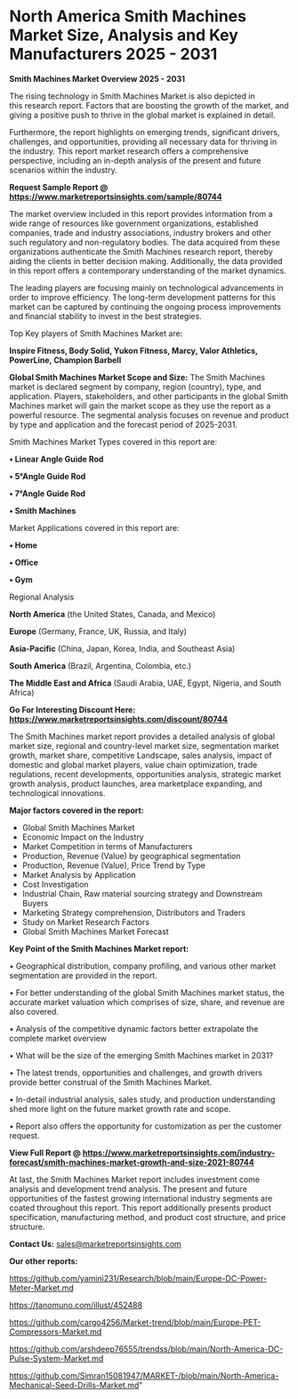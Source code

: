 # North America Smith Machines Market Size, Analysis and Key Manufacturers 2025 - 2031

<Strong> Smith Machines Market Overview 2025 - 2031</strong>

The rising technology in Smith Machines Market is also depicted in this research report. Factors that are boosting the growth of the market, and giving a positive push to thrive in the global market is explained in detail.

Furthermore, the report highlights on emerging trends, significant drivers, challenges, and opportunities, providing all necessary data for thriving in the industry. This report market research offers a comprehensive perspective, including an in-depth analysis of the present and future scenarios within the industry.

<strong>Request Sample Report @ <a href=https://www.marketreportsinsights.com/sample/80744>https://www.marketreportsinsights.com/sample/80744</a></strong>

The market overview included in this report provides information from a wide range of resources like government organizations, established companies, trade and industry associations, industry brokers and other such regulatory and non-regulatory bodies. The data acquired from these organizations authenticate the Smith Machines research report, thereby aiding the clients in better decision making. Additionally, the data provided in this report offers a contemporary understanding of the market dynamics.

The leading players are focusing mainly on technological advancements in order to improve efficiency. The long-term development patterns for this market can be captured by continuing the ongoing process improvements and financial stability to invest in the best strategies.

Top Key players of Smith Machines Market are:

<strong>Inspire Fitness, Body Solid, Yukon Fitness, Marcy, Valor Athletics, PowerLine, Champion Barbell</strong>

<strong><b>Global Smith Machines Market Scope and Size:</b></strong>
The Smith Machines market is declared segment by company, region (country), type, and application. Players, stakeholders, and other participants in the global Smith Machines market will gain the market scope as they use the report as a powerful resource. The segmental analysis focuses on revenue and product by type and application and the forecast period of 2025-2031.

Smith Machines Market Types covered in this report are:

<strong>• Linear Angle Guide Rod

• 5°Angle Guide Rod

• 7°Angle Guide Rod

• Smith Machines</strong>

Market Applications covered in this report are:

<strong>• Home

• Office

• Gym</strong> 

Regional Analysis

<strong>North America</strong> (the United States, Canada, and Mexico)

<strong>Europe</strong> (Germany, France, UK, Russia, and Italy)

<strong>Asia-Pacific</strong> (China, Japan, Korea, India, and Southeast Asia)

<strong>South America</strong> (Brazil, Argentina, Colombia, etc.)

<strong>The Middle East and Africa</strong> (Saudi Arabia, UAE, Egypt, Nigeria, and South Africa)

<strong>Go For Interesting Discount Here: <a href=https://www.marketreportsinsights.com/discount/80744>https://www.marketreportsinsights.com/discount/80744</a></strong>

The Smith Machines market report provides a detailed analysis of global market size, regional and country-level market size, segmentation market growth, market share, competitive Landscape, sales analysis, impact of domestic and global market players, value chain optimization, trade regulations, recent developments, opportunities analysis, strategic market growth analysis, product launches, area marketplace expanding, and technological innovations.

<strong><b>Major factors covered in the report:</b></strong>
<ul>
  <li>Global Smith Machines Market </li>
  <li>Economic Impact on the Industry</li>
  <li>Market Competition in terms of Manufacturers</li>
  <li>Production, Revenue (Value) by geographical segmentation</li>
  <li>Production, Revenue (Value), Price Trend by Type</li>
  <li>Market Analysis by Application</li>
  <li>Cost Investigation</li>
  <li>Industrial Chain, Raw material sourcing strategy and Downstream Buyers</li>
  <li>Marketing Strategy comprehension, Distributors and Traders</li>
  <li>Study on Market Research Factors</li>
  <li>Global Smith Machines Market Forecast</li>
</ul>

<strong><b>Key Point of the Smith Machines Market report:</b></strong>

• Geographical distribution, company profiling, and various other market segmentation are provided in the report.

• For better understanding of the global Smith Machines market status, the accurate market valuation which comprises of size, share, and revenue are also covered.

• Analysis of the competitive dynamic factors better extrapolate the complete market overview

• What will be the size of the emerging Smith Machines market in 2031?

• The latest trends, opportunities and challenges, and growth drivers provide better construal of the Smith Machines Market.

• In-detail industrial analysis, sales study, and production understanding shed more light on the future market growth rate and scope.

• Report also offers the opportunity for customization as per the customer request.

<strong><b>View Full Report @ <a href=https://www.marketreportsinsights.com/industry-forecast/smith-machines-market-growth-and-size-2021-80744>https://www.marketreportsinsights.com/industry-forecast/smith-machines-market-growth-and-size-2021-80744</a></b></strong>


At last, the Smith Machines Market report includes investment come analysis and development trend analysis. The present and future opportunities of the fastest growing international industry segments are coated throughout this report. This report additionally presents product specification, manufacturing method, and product cost structure, and price structure.

<strong>Contact Us:</strong>
sales@marketreportsinsights.com

<strong>Our other reports:</strong>

<a href=https://github.com/yamini231/Research/blob/main/Europe-DC-Power-Meter-Market.md>https://github.com/yamini231/Research/blob/main/Europe-DC-Power-Meter-Market.md</a>

<a href=https://tanomuno.com/illust/452488>https://tanomuno.com/illust/452488</a>

<a href=https://github.com/cargo4256/Market-trend/blob/main/Europe-PET-Compressors-Market.md>https://github.com/cargo4256/Market-trend/blob/main/Europe-PET-Compressors-Market.md</a>

<a href=https://github.com/arshdeep76555/trendss/blob/main/North-America-DC-Pulse-System-Market.md>https://github.com/arshdeep76555/trendss/blob/main/North-America-DC-Pulse-System-Market.md</a>

<a href=https://github.com/Simran15081947/MARKET-/blob/main/North-America-Mechanical-Seed-Drills-Market.md>https://github.com/Simran15081947/MARKET-/blob/main/North-America-Mechanical-Seed-Drills-Market.md</a>"
